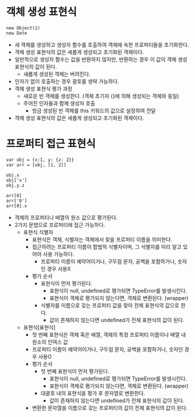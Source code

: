 # 객체 생성 표현식

```
new Object(1)
new Date
```
 - 새 객체를 생성하고 생성자 함수를 호출하여 객체에 속한 프로퍼티들을 초기화한다.
 - 객체 생성 표현식의 값은 새롭게 생성되고 초기화된 객체이다.
  - 일반적으로 생성자 함수는 값을 반환하지 않지만, 반환하는 경우 이 값이 객체 생성 표현식의 값이 된다.
    - 새롭게 생성된 객체는 버려진다.
 - 인자가 없이 호출하는 경우 괄호를 생략 가능하다.
 - 객체 생성 표현식 평가 과정
   - 새로운 빈 객체를 생성한다. (객체 초기자 {}에 의해 생성되는 객체와 동일)
   - 주어진 인자들과 함께 생성자 호출
     - 방금 생성된 빈 객체를 this 키워드의 값으로 설정하여 전달
 - 객체 생성 표현식의 값은 새롭게 생성되고 초기화된 객체이다.

# 프로퍼티 접근 표현식
```
var obj = {x:1, y: {z: 2}}
var arr = [obj, [1, 2]]

obj.x
obj['x']
obj.y.z

arr[0]
arr['0']
arr[0].x
```
 - 객체의 프로퍼티나 배열의 원소 값으로 평가된다.
 - 2가지 문법으로 프로퍼티에 접근 가능하다.
   - 표현식.식별자
     - 표현식은 객체, 식별자는 객체에서 찾을 프로퍼티 이름을 의미한다.
     - 접근하려는 프로퍼티 이름이 합법적 식별자이며, 그 식별자를 미리 알고 있어야 사용 가능하다.
       - 프로퍼티 이름이 예약어이거나, 구두점 문자, 공백을 포함하거나, 숫자인 경우 사용X
     - 평가 순서
       - 표현식이 먼저 평가된다.
         - 표현식이 null, undefined로 평가되면 TypeError를 발생시킨다.
         - 표현식이 객체로 평가되지 않는다면, 객체로 변환된다. (wrapper)
       - 식별자를 이름으로 갖는 프로퍼티 값을 찾아 전체 표현식의 값으로 한다.
         - 값이 존재하지 않는다면 undefined가 전체 표현식의 값이 된다.
   - 표현식[표현식]
     - 첫 번째 표현식은 객체 혹은 배열, 객체의 특정 프로퍼티 이름이나 배열 내 원소의 인덱스 값
     - 프로퍼티 이름이 예약어이거나, 구두점 문자, 공백을 포함하거나, 숫자인 경우 사용O
     - 평가 순서
       - 첫 번째 표현식이 먼저 평가된다.
         - 표현식이 null, undefined로 평가되면 TypeError를 발생시킨다.
         - 표현식이 객체로 평가되지 않는다면, 객체로 변환된다. (wrapper)
       - 대괄호 내의 표현식을 평가 후 문자열로 변환한다.
         - 값이 존재하지 않는다면 undefined가 전체 표현식의 값이 된다.
     - 변환한 문자열을 이름으로 갖는 프로퍼티의 값이 전체 표현식의 값이 된다.
 
